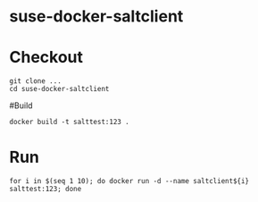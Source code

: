 # suse-docker-saltclient

# Checkout
```
git clone ...
cd suse-docker-saltclient
```

#Build
```
docker build -t salttest:123 .
```

# Run
```
for i in $(seq 1 10); do docker run -d --name saltclient${i} salttest:123; done
```

